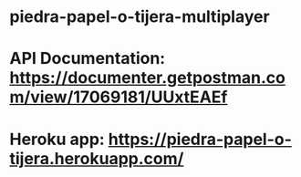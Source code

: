 # piedra-papel-o-tijera-multiplayer

# API Documentation: https://documenter.getpostman.com/view/17069181/UUxtEAEf
# Heroku app: https://piedra-papel-o-tijera.herokuapp.com/
